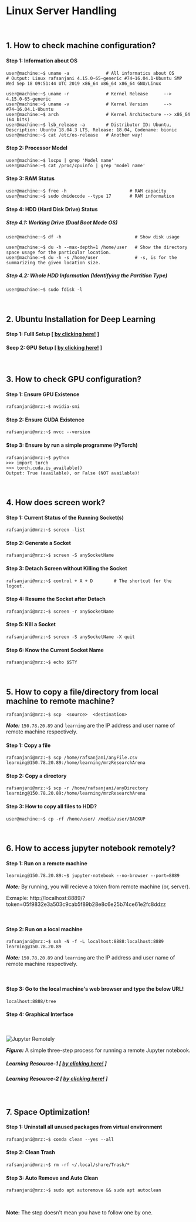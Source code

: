 # Linux Server Handling

&nbsp;

## 1. How to check machine configuration?

#### Step 1: Information about OS
```console
user@machine:~$ uname -a              # All informatics about OS
# Output: Linux rafsanjani 4.15.0-65-generic #74~16.04.1-Ubuntu SMP Wed Sep 18 09:51:44 UTC 2019 x86_64 x86_64 x86_64 GNU/Linux

user@machine:~$ uname -r              # Kernel Release      --> 4.15.0-65-generic
user@machine:~$ uname -v              # Kernel Version      --> #74~16.04.1-Ubuntu
user@machine:~$ arch                  # Kernel Architecture --> x86_64 (64 bits)
user@machine:~$ lsb_release -a        # Distributor ID: Ubuntu, Description: Ubuntu 18.04.3 LTS, Release: 18.04, Codename: bionic
user@machine:~$ cat /etc/os-release   # Another way!
```

#### Step 2: Processor Model
```console
user@machine:~$ lscpu | grep 'Model name'
user@machine:~$ cat /proc/cpuinfo | grep 'model name'
```


#### Step 3: RAM Status
```console
user@machine:~$ free -h                        # RAM capacity
user@machine:~$ sudo dmidecode --type 17       # RAM information
```

#### Step 4: HDD (Hard Disk Drive) Status

##### Step 4.1: Working Drive (Dual Boot Mode OS)
```console
user@machine:~$ df -h                            # Show disk usage

user@machine:~$ du -h --max-depth=1 /home/user   # Show the directory space usage for the particular location.
user@machine:~$ du -h -s /home/user              # -s, is for the summarizing the given location size.
```

##### Step 4.2: Whole HDD Information (Identifying the Partition Type)
```console
user@machine:~$ sudo fdisk -l
```

&nbsp;

## 2. Ubuntu Installation for Deep Learning 
#### Step 1: Fulll Setup [ [by clicking here!](https://lambdalabs.com/lambda-stack-deep-learning-software) ]
#### Seep 2: GPU Setup [ [by clicking here!](https://github.com/mrzResearchArena/Linux-Documentation/blob/master/installGPU.sh) ]

&nbsp;

## 3. How to check GPU configuration?

#### Step 1: Ensure GPU Existence
```console
rafsanjani@mrz:~$ nvidia-smi
```
#### Step 2: Ensure CUDA Existence
```console
rafsanjani@mrz:~$ nvcc --version
```
#### Step 3: Ensure by run a simple programme (PyTorch)
```console
rafsanjani@mrz:~$ python
>>> import torch
>>> torch.cuda.is_available()
Output: True (available), or False (NOT available)!
```

&nbsp;

## 4. How does screen work?

#### Step 1: Current Status of the Running Socket(s)
```console
rafsanjani@mrz:~$ screen -list
```

#### Step 2: Generate a Socket
```console
rafsanjani@mrz:~$ screen -S anySocketName
```

#### Step 3: Detach Screen without Killing the Socket
```console
rafsanjani@mrz:~$ control + A + D        # The shortcut for the logout.
```

#### Step 4: Resume the Socket after Detach
```console
rafsanjani@mrz:~$ screen -r anySocketName
```

#### Step 5: Kill a Socket
```console
rafsanjani@mrz:~$ screen -S anySocketName -X quit
```
#### Step 6: Know the Current Socket Name
```console
rafsanjani@mrz:~$ echo $STY
```

&nbsp;

## 5. How to copy a file/directory from local machine to remote machine?

```console
rafsanjani@mrz:~$ scp  <source>  <destination>
```
***Note:*** `150.78.20.89` and `learning` are the IP address and user name of remote machine respectively.

#### Step 1: Copy a file 
```console
rafsanjani@mrz:~$ scp /home/rafsanjani/anyFile.csv learning@150.78.20.89:/home/learning/mrzResearchArena
```

#### Step 2: Copy a directory
```console
rafsanjani@mrz:~$ scp -r /home/rafsanjani/anyDirectory learning@150.78.20.89:/home/learning/mrzResearchArena
```
#### Step 3: How to copy all files to HDD?
```console
user@machine:~$ cp -rf /home/user/ /media/user/BACKUP
```
&nbsp;

## 6. How to access jupyter notebook remotely?

#### Step 1: Run on a remote machine ####
```console
learning@150.78.20.89:~$ jupyter-notebook --no-browser --port=8889 
```
***Note:*** By running, you will recieve a token from remote machine (or, server). 

Exmaple: http://localhost:8889/?token=05f9832e3a503c9cab5f89b28e8c6e25b74ce61e2fc8ddzz

&nbsp;

#### Step 2: Run on a local machine ####
```console
rafsanjani@mrz:~$ ssh -N -f -L localhost:8888:localhost:8889 learning@150.78.20.89
```
***Note:*** `150.78.20.89` and `learning` are the IP address and user name of remote machine respectively.

&nbsp;

#### Step 3: Go to the local machine's web browser and type the below URL! ####
```console
localhost:8888/tree
```

#### Step 4: Graphical Interface ####

&nbsp;

![Jupyter Remotely](https://github.com/mrzResearchArena/Linux-Documentation/blob/master/jupyternotebook.png)

***Figure:*** A simple three-step process for running a remote Jupyter notebook.

##### Learning Resource-1 [ [by clicking here!](https://ljvmiranda921.github.io/notebook/2018/01/31/running-a-jupyter-notebook/) ]
##### Learning Resource-2 [ [by clicking here!](https://amber-md.github.io/pytraj/latest/tutorials/remote_jupyter_notebook/) ]

&nbsp;

## 7. Space Optimization!

#### Step 1: Uninstall all unused packages from virtual environment ####
```console
rafsanjani@mrz:~$ conda clean --yes --all
```

#### Step 2: Clean Trash ####
```console
rafsanjani@mrz:~$ rm -rf ~/.local/share/Trash/* 
```

#### Step 3: Auto Remove and Auto Clean ####
```console
rafsanjani@mrz:~$ sudo apt autoremove && sudo apt autoclean 
```

&nbsp;
&nbsp;

**Note:** The step doesn't mean you have to follow one by one.
